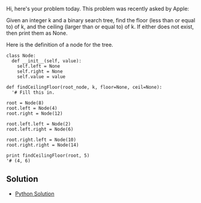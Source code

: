 Hi, here's your problem today. This problem was recently asked by Apple:

Given an integer k and a binary search tree, find the floor (less than or equal to) of k, and the ceiling (larger 
than or equal to) of k. If either does not exist, then print them as None.

Here is the definition of a node for the tree.
```
class Node:
  def __init__(self, value):
    self.left = None
    self.right = None
    self.value = value

def findCeilingFloor(root_node, k, floor=None, ceil=None):
  '# Fill this in.

root = Node(8) 
root.left = Node(4) 
root.right = Node(12) 
  
root.left.left = Node(2) 
root.left.right = Node(6) 
  
root.right.left = Node(10) 
root.right.right = Node(14) 

print findCeilingFloor(root, 5)
'# (4, 6)
```

## Solution

- [Python Solution](./Solution.py)
